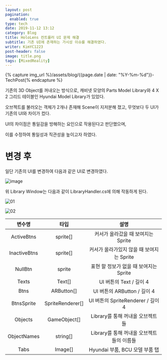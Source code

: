 ```yaml
---
layout: post
pagination: 
  enabled: true
type: tech
date: 2019-11-12 13:12
category: Blog
title: HoloLens 컨트롤러 UI 문제 해결
subtitle: 기존 UI에 존재하는 가시성 이슈를 해결하였다.
writer: KimYC1223
post-header: false
image: title.png
tags: [MixedReality]
---
```


{% capture img_url %}/assets/blog/{{page.date | date: "%Y-%m-%d"}}-TechPost{% endcapture %}

기존의 3D Object를 꺼내오는 방식으로, 캐비넷 모양의 Parts Model Library와 4 X 2 그리드 테이블인 Hyundai Model Library가 있었다.

오브젝트를 불러오는 객체가 2개나 존재해 Scene이 지저분해 졌고, 무엇보다 두 UI가 기존의 UI와 차이가 컸다.

UI의 차이점은 통일감을 방해하는 요인으로 작용된다고 판단했으며,

이를 수정하여 통일성과 직관성을 높이고자 하였다.

# 변경 후

일단 기존의 UI를 변경하여 다음과 같은 UI로 변경하였다.

![image](https://user-images.githubusercontent.com/40852277/68570989-401d5300-04a5-11ea-9354-4c7259584388.png)

위 Library Window는 다음과 같이 LibraryHandler.cs에 의해 작동하게 된다.

![01](https://user-images.githubusercontent.com/40852277/68571006-49a6bb00-04a5-11ea-8278-3dc65a842a5b.png)

![02](https://user-images.githubusercontent.com/40852277/68571017-4d3a4200-04a5-11ea-8141-d52359976733.png)

| 변수명 | 타입 | 설명 |
|:---:|:---:|:---:|
| ActiveBtns | sprite[] | 커서가 올라갔을 때 보여지는 Sprite |
| InactiveBtns| sprite[] | 커서가 올라가있지 않을 때 보여지는 Sprite |
| NullBtn | sprite | 표현 할 정보가 없을 때 보여지는 Sprite |
| Texts | Text[] | UI 버튼의 Text / 길이 4 |
| Btns | ARButton[] | UI 버튼의 ARButton / 길이 4 |
| BtnsSprite | SpriteRenderer[] | UI 버튼의 SpriteRenderer / 길이 4 |
| Objects | GameObject[] | Library를 통해 꺼내올 오브젝트들 |
| ObjectNames | string[] | Library를 통해 꺼내올 오브젝트들의 이름들 |
| Tabs | Image[] | Hyundai 부품, BCU 모델 부품 탭 |

<br><br>

